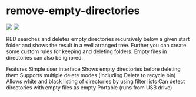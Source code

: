 # remove-empty-directories

[![](https://img.shields.io/chocolatey/v/remove-empty-directories?color=green&label=remove-empty-directories)](https://chocolatey.org/packages/remove-empty-directories) [![](https://img.shields.io/chocolatey/dt/remove-empty-directories)](https://chocolatey.org/packages/remove-empty-directories)

RED searches and deletes empty directories recursively below a given start folder and shows the result in a well arranged tree. Further you can create some custom rules for keeping and deleting folders. Empty files in directories can also be ignored.

Features
Simple user interface
Shows empty directories before deleting them
Supports multiple delete modes (including Delete to recycle bin)
Allows white and black listing of directories by using filter lists
Can detect directories with empty files as empty
Portable (runs from USB drive)
